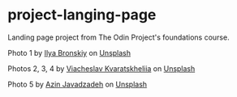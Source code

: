 # project-langing-page
Landing page project from The Odin Project's foundations course.

Photo 1 by <a href="https://unsplash.com/@idbronskiy?utm_source=unsplash&utm_medium=referral&utm_content=creditCopyText">Ilya Bronskiy</a> on <a href="https://unsplash.com/?utm_source=unsplash&utm_medium=referral&utm_content=creditCopyText">Unsplash</a>

Photos 2, 3, 4 by <a href="https://unsplash.com/@slavajamm?utm_source=unsplash&utm_medium=referral&utm_content=creditCopyText">Viacheslav Kvaratskheliia</a> on <a href="https://unsplash.com/@slavajamm?utm_source=unsplash&utm_medium=referral&utm_content=creditCopyText">Unsplash</a>

Photo 5 by <a href="https://unsplash.com/@azinjx?utm_source=unsplash&utm_medium=referral&utm_content=creditCopyText">Azin Javadzadeh</a> on <a href="https://unsplash.com/images/nature/mountain?utm_source=unsplash&utm_medium=referral&utm_content=creditCopyText">Unsplash</a>
     